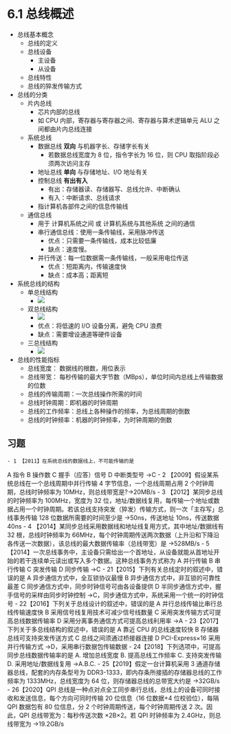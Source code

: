 # 6.1 总线概述

- 总线基本概念
  - 总线的定义
  - 总线设备
    - 主设备
    - 从设备
  - 总线特性
  - 总线的猝发传输方式
- 总线的分类
  - 片内总线
    - 芯片内部的总线
    - 如 CPU 内部，寄存器与寄存器之间、寄存器与算术逻辑单元 ALU 之间都由片内总线连接
  - 系统总线
    - 数据总线 **双向** 与机器字长、存储字长有关
      - 若数据总线宽度为 8 位，指令字长为 16 位，则 CPU 取指阶段必须两次访问主存
    - 地址总线 **单向** 与存储地址、I/O 地址有关
    - 控制总线 **有出有入**
      - 有出：存储器读、存储器写、总线允许、中断确认
      - 有入：中断请求、总线请求
    - 指计算机各部件之间的信息传输线
  - 通信总线
    - 用于 计算机系统之间 或 计算机系统与其他系统 之间的通信
    - 串行通信总线：使用一条传输线，采用脉冲传送
      - 优点：只需要一条传输线，成本比较低廉
      - 缺点：速度慢。
    - 并行传送：每一位数据需一条传输线，一般采用电位传送
      - 优点：短距离内，传输速度快
      - 缺点：成本高；距离短
- 系统总线的结构
  - 单总线结构
    - ![](https://gitee.com/jackylee3362/typora-pic/raw/master/img/20210525133550.png)
  - 双总线结构
    - ![](https://gitee.com/jackylee3362/typora-pic/raw/master/img/20210525133553.png)
    - 优点：将低速的 I/O 设备分离，避免 CPU 浪费
    - 缺点：需要增设通道等硬件设备
  - 三总线结构
    - ![](https://gitee.com/jackylee3362/typora-pic/raw/master/img/20210525133555.png)
- 总线的性能指标
  - 总线宽度： 数据线的根数，用位表示
  - 总线带宽： 每秒传输的最大字节数（MBps），单位时间内总线上传输数据的位数
  - 总线的传输周期：一次总线操作所需的时间
  - 总线时钟周期：即机器的时钟周期
  - 总线的工作频率：总线上各种操作的频率，为总线周期的倒数
  - 总线的时钟频率：机器的时钟频率，为时钟周期的倒数

## 习题

    - 1 【2011】在系统总线的数据线上，不可能传输的是

A 指令
B 操作数
C 握手（应答）信号
D 中断类型号 →C - 2 【2009】假设某系统总线在一个总线周期中并行传输 4 字节信息，一个总线周期占用 2 个时钟周期，总线时钟频率为 10MHz，则总线带宽是?→20MB/s - 3 【2012】某同步总线的时钟频率为 100MHz，宽度为 32 位，地址/数据线复用，每传输一个地址或数据占用一个时钟周期。若该总线支持突发（猝发）传输方式，则一次「主存写」总线事务传输 128 位数据所需要的时间至少是 →50ns，传送地址 10ns，传送数据 40ns - 4 【2014】某同步总线采用数据线和地址线复用方式，其中地址/数据线有 32 根，总线时钟频率为 66MHz，每个时钟周期传送两次数据（上升沿和下降沿各传送一次数据），该总线的最大数据传输率（总线带宽）是 →528MB/s - 5 【2014】一次总线事务中，主设备只需给出一个首地址，从设备就能从首地址开始的若干连续单元读出或写入多个数据。这种总线事务方式称为
A 并行传输
B 串行传输
C 突发传输
D 同步传输 →C - 21【2015】下列有关总线定时的叙述中，错误的是
A 异步通信方式中，全互锁协议最慢
B 异步通信方式中，非互锁的可靠性最差
C 同步通信方式中，同步时钟信号可由各设备提供
D 半同步通信方式中，握手信号的采样由同步时钟控制 →C，同步通信方式中，系统采用一个统一的时钟信号 - 22【2016】下列关于总线设计的叙述中，错误的是
A 并行总线传输比串行总线传输速度快
B 采用信号线复用技术可减少信号线数量
C 采用突发传输方式可提高总线数据传输率
D 采用分离事务通信方式可提高总线利用率 →A - 23【2017】下列关于多总线结构的叙述中，错误的是
A 靠近 CPU 的总线速度较快
B 存储器总线可支持突发传送方式
C 总线之间须通过桥接器连接
D PCI-Express×16 采用并行传输方式 →D，采用串行数据包传输数据 - 24【2018】下列选项中，可提高同步总线数据传输率的是
A. 增加总线宽度
B. 提高总线工作频率
C. 支持突发传输
D. 采用地址/数据线复用 →A.B.C. - 25【2019】假定一台计算机采用 3 通道存储器总线，配套的内存条型号为 DDR3-1333，即内存条所接插的存储器总线的工作频率为 1333MHz，总线宽度为 64 位，则存储器总线的总带宽大约是 →32GB/s - 26【2020】QPI 总线是一种点对点全工同步串行总线，总线上的设备可同时接收和发送信息，每个方向可同时传输 20 位信息（16 位数据+4 位校验位），每隔 QPI 数据包有 80 位信息，分 2 个时钟周期传送，每个时钟周期传送 2 次。因此，QPI 总线带宽为：每秒传送次数 ×2B×2。若 QPI 时钟频率为 2.4GHz，则总线带宽为 →19.2GB/s
